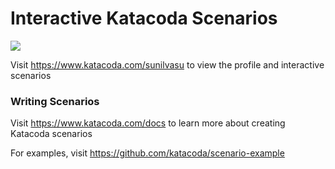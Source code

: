 # Interactive Katacoda Scenarios

[![](http://shields.katacoda.com/katacoda/sunilvasu/count.svg)](https://www.katacoda.com/sunilvasu "Get your profile on Katacoda.com")

Visit https://www.katacoda.com/sunilvasu to view the profile and interactive scenarios

### Writing Scenarios
Visit https://www.katacoda.com/docs to learn more about creating Katacoda scenarios

For examples, visit https://github.com/katacoda/scenario-example
